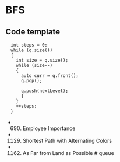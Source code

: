 # BFS
## Code template
```
  int steps = 0;
  while (q.size())
  {
    int size = q.size();
    while (size--)
    {
      auto curr = q.front();
      q.pop();
        
      q.push(nextLevel);
      }
    }
    ++steps;
  }
``` 
- 690. Employee Importance
- 1129. Shortest Path with Alternating Colors
- 1162. As Far from Land as Possible      # queue


